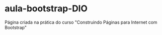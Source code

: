 # aula-bootstrap-DIO

Página criada na prática do curso "Construindo Páginas para Internet com Bootstrap"
